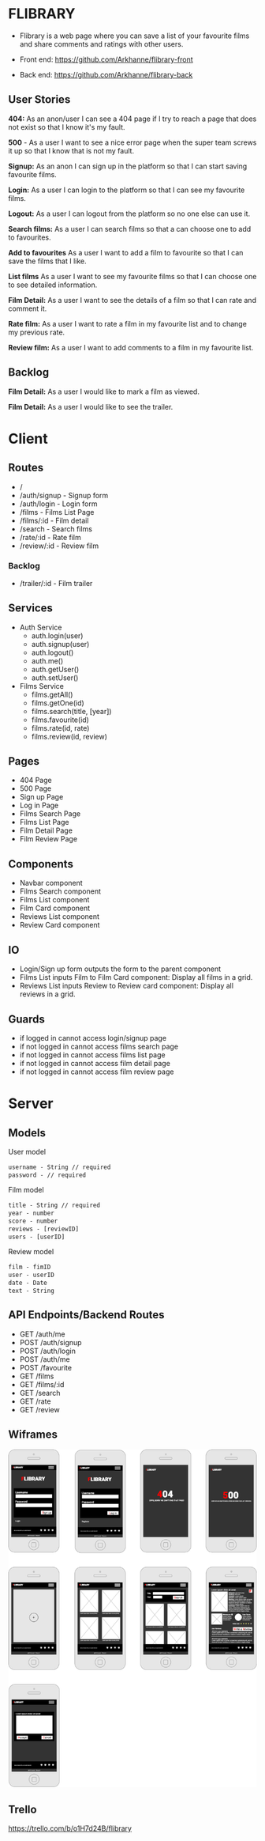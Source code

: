 # FLIBRARY

- Flibrary is a web page where you can save a list of your favourite films and share comments and ratings with other users.

- Front end: https://github.com/Arkhanne/flibrary-front

- Back end: https://github.com/Arkhanne/flibrary-back

## User Stories

  **404:** As an anon/user I can see a 404 page if I try to reach a page that does not exist so that I know it's my fault.

  **500** - As a user I want to see a nice error page when the super team screws it up so that I know that is not my fault.
  
  **Signup:** As an anon I can sign up in the platform so that I can start saving favourite films.
  
  **Login:** As a user I can login to the platform so that I can see my favourite films.
  
  **Logout:** As a user I can logout from the platform so no one else can use it.

  **Search films:** As a user I can search films so that a can choose one to add to favourites.

  **Add to favourites** As a user I want to add a film to favourite so that I can save the films that I like.

  **List films** As a user I want to see my favourite films so that I can choose one to see detailed information.

  **Film Detail:** As a user I want to see the details of a film so that I can rate and comment it.

  **Rate film:** As a user I want to rate a film in my favourite list and to change my previous rate.

  **Review film:** As a user I want to add comments to a film in my favourite list.

## Backlog

  **Film Detail:** As a user I would like to mark a film as viewed.

  **Film Detail:** As a user I would like to see the trailer.
  
# Client

## Routes

  - / 
  - /auth/signup - Signup form
  - /auth/login - Login form
  - /films - Films List Page
  - /films/:id - Film detail
  - /search - Search films
  - /rate/:id - Rate film
  - /review/:id - Review film

  ### Backlog

  - /trailer/:id - Film trailer

## Services

- Auth Service
  - auth.login(user)
  - auth.signup(user)
  - auth.logout()
  - auth.me()
  - auth.getUser()
  - auth.setUser()
- Films Service
  - films.getAll()
  - films.getOne(id)
  - films.search(title, [year])
  - films.favourite(id)
  - films.rate(id, rate)
  - films.review(id, review)

## Pages

- 404 Page
- 500 Page
- Sign up Page
- Log in Page
- Films Search Page
- Films List Page
- Film Detail Page
- Film Review Page

## Components

- Navbar component
- Films Search component
- Films List component
- Film Card component
- Reviews List component
- Review Card component

## IO

- Login/Sign up form outputs the form to the parent component
- Films List inputs Film to Film Card component: Display all films in a grid.
- Reviews List inputs Review to Review card component: Display all reviews in a grid.

## Guards

- if logged in cannot access login/signup page
- if not logged in cannot access films search page
- if not logged in cannot access films list page
- if not logged in cannot access film detail page
- if not logged in cannot access film review page

# Server

## Models

  User model

  ```
  username - String // required
  password - // required
  ```

  Film model

  ```
  title - String // required
  year - number
  score - number
  reviews - [reviewID]
  users - [userID]
  ```

  Review model

  ```
  film - fimID
  user - userID
  date - Date
  text - String
  ```

## API Endpoints/Backend Routes

  - GET /auth/me
  - POST /auth/signup
  - POST /auth/login
  - POST /auth/me
  - POST /favourite
  - GET /films
  - GET /films/:id
  - GET /search
  - GET /rate
  - GET /review

## Wiframes
![alt text](Flibrary.png "Flibrary")

## Trello
https://trello.com/b/o1H7d24B/flibrary
